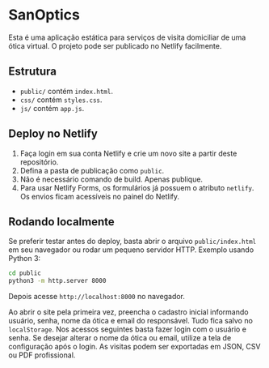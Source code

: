 # SanOptics

Esta é uma aplicação estática para serviços de visita domiciliar de uma ótica virtual. O projeto pode ser publicado no Netlify facilmente.

## Estrutura
- `public/` contém `index.html`.
- `css/` contém `styles.css`.
- `js/` contém `app.js`.

## Deploy no Netlify
1. Faça login em sua conta Netlify e crie um novo site a partir deste repositório.
2. Defina a pasta de publicação como `public`.
3. Não é necessário comando de build. Apenas publique.
4. Para usar Netlify Forms, os formulários já possuem o atributo `netlify`. Os envios ficam acessíveis no painel do Netlify.

## Rodando localmente
Se preferir testar antes do deploy, basta abrir o arquivo `public/index.html` em
seu navegador ou rodar um pequeno servidor HTTP. Exemplo usando Python 3:

```bash
cd public
python3 -m http.server 8000
```

Depois acesse `http://localhost:8000` no navegador.

Ao abrir o site pela primeira vez, preencha o cadastro inicial informando usuário, senha, nome da ótica e email do responsável. Tudo fica salvo no `localStorage`.
Nos acessos seguintes basta fazer login com o usuário e senha. Se desejar alterar o nome da ótica ou email, utilize a tela de configuração após o login.
As visitas podem ser exportadas em JSON, CSV ou PDF profissional.
